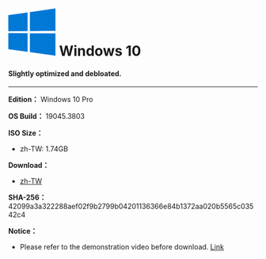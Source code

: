 # <img src="/icons/windows-10.svg"> Windows 10

#### Slightly optimized and debloated.

----

**Edition：** Windows 10 Pro

**OS Build：** 19045.3803

**ISO Size：** 
- zh-TW: 1.74GB

**Download：**
- [zh-TW](https://github.com/WhatTheBlock/WindowsSimplify/releases/download/iso/19045.3803_p_ct_231220.iso)

**SHA-256：** 42099a3a322288aef02f9b2799b04201136366e84b1372aa020b5565c03542c4

**Notice：**
- Please refer to the demonstration video before download. [Link](https://youtu.be/GEuvBK7zG04)

